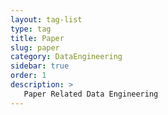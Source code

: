 ```yaml
---
layout: tag-list
type: tag
title: Paper
slug: paper
category: DataEngineering
sidebar: true
order: 1
description: >
   Paper Related Data Engineering
---
```

